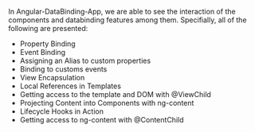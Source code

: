In Angular-DataBinding-App, we are able to see the interaction of the components and databinding features among them.
Specifially, all of the following are presented: 
- Property Binding
- Event Binding
- Assigning an Alias to custom properties
- Binding to customs events
- View Encapsulation
- Local References in Templates
- Getting access to the template and DOM with @ViewChild
- Projecting Content into Components with ng-content
- Lifecycle Hooks in Action
- Getting access to ng-content with @ContentChild
